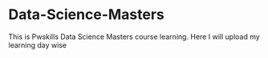 # Data-Science-Masters
This is Pwskills Data Science Masters course learning. Here I will upload my learning day wise
